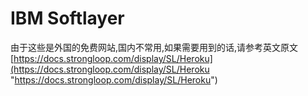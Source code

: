 # IBM Softlayer
由于这些是外国的免费网站,国内不常用,如果需要用到的话,请参考英文原文[https://docs.strongloop.com/display/SL/Heroku](https://docs.strongloop.com/display/SL/Heroku "https://docs.strongloop.com/display/SL/Heroku")
